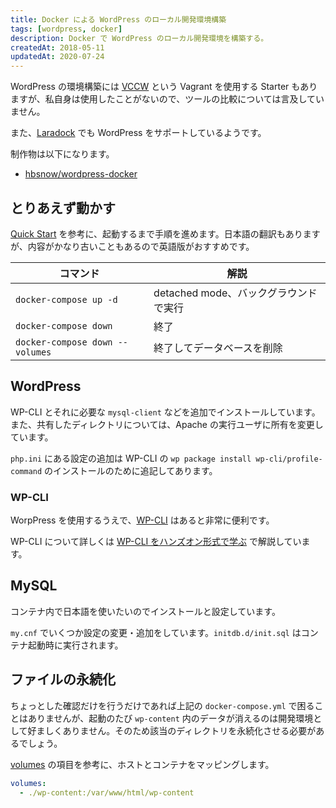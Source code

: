 ```yaml
---
title: Docker による WordPress のローカル開発環境構築
tags: [wordpress, docker]
description: Docker で WordPress のローカル開発環境を構築する。
createdAt: 2018-05-11
updatedAt: 2020-07-24
---
```


WordPress の環境構築には [VCCW](https://github.com/vccw-team/vccw) という Vagrant を使用する Starter もありますが、私自身は使用したことがないので、ツールの比較については言及していません。

また、[Laradock](https://laradock.io/) でも WordPress をサポートしているようです。

制作物は以下になります。

- [hbsnow/wordpress-docker](https://github.com/hbsnow/wordpress-docker)

## とりあえず動かす

[Quick Start](https://docs.docker.com/compose/wordpress/) を参考に、起動するまで手順を進めます。日本語の翻訳もありますが、内容がかなり古いこともあるので英語版がおすすめです。

| コマンド                        | 解説                                  |
| ------------------------------- | ------------------------------------- |
| `docker-compose up -d`          | detached mode、バックグラウンドで実行 |
| `docker-compose down`           | 終了                                  |
| `docker-compose down --volumes` | 終了してデータベースを削除            |

## WordPress

WP-CLI とそれに必要な `mysql-client` などを追加でインストールしています。また、共有したディレクトリについては、Apache の実行ユーザに所有を変更しています。

`php.ini` にある設定の追加は WP-CLI の `wp package install wp-cli/profile-command` のインストールのために追記してあります。

### WP-CLI

WorpPress を使用するうえで、[WP-CLI](https://wp-cli.org/ja/) はあると非常に便利です。

WP-CLI について詳しくは [WP-CLI をハンズオン形式で学ぶ](/blog/wordpress-cli/) で解説しています。

## MySQL

コンテナ内で日本語を使いたいのでインストールと設定しています。

`my.cnf` でいくつか設定の変更・追加をしています。`initdb.d/init.sql` はコンテナ起動時に実行されます。

## ファイルの永続化

ちょっとした確認だけを行うだけであれば上記の `docker-compose.yml` で困ることはありませんが、起動のたび `wp-content` 内のデータが消えるのは開発環境として好ましくありません。そのため該当のディレクトリを永続化させる必要があるでしょう。

[volumes](https://docs.docker.com/compose/compose-file/#volumes) の項目を参考に、ホストとコンテナをマッピングします。

```yml
volumes:
  - ./wp-content:/var/www/html/wp-content
```
